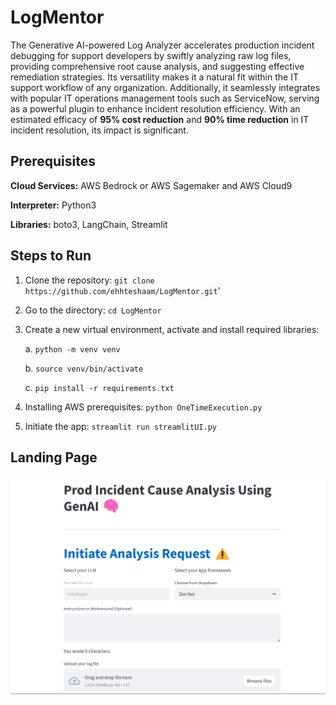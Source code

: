# LogMentor
The Generative AI-powered Log Analyzer accelerates production incident debugging for support developers by swiftly analyzing raw log files, providing comprehensive root cause analysis, and suggesting effective remediation strategies. Its versatility makes it a natural fit within the IT support workflow of any organization. Additionally, it seamlessly integrates with popular IT operations management tools such as ServiceNow, serving as a powerful plugin to enhance incident resolution efficiency. With an estimated efficacy of **95% cost reduction** and **90% time reduction** in IT incident resolution, its impact is significant.

## Prerequisites

**Cloud Services:** AWS Bedrock or AWS Sagemaker and AWS Cloud9

**Interpreter:** Python3

**Libraries:** boto3, LangChain, Streamlit

## Steps to Run

1. Clone the repository: `git clone https://github.com/ehhteshaam/LogMentor.git`'
2. Go to the directory: `cd LogMentor`
3. Create a new virtual environment, activate and install required libraries:
   
   a. `python -m venv venv`
   
   b. `source venv/bin/activate`
   
   c. `pip install -r requirements.txt`
5. Installing AWS prerequisites: `python OneTimeExecution.py`
6. Initiate the app: `streamlit run streamlitUI.py`

## Landing Page
![image](https://github.com/ehhteshaam/LogMentor/blob/main/assets/LogMentor.png)
